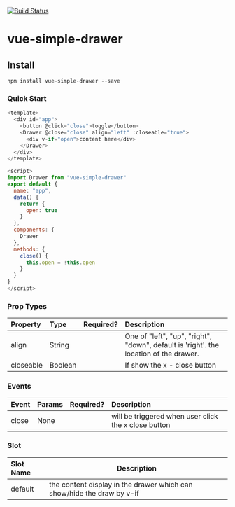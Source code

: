 [![Build Status](https://travis-ci.org/dreambo8563/vue-simple-drawer.svg?branch=master)](https://travis-ci.org/dreambo8563/vue-simple-drawer)

# vue-simple-drawer

## Install

```
npm install vue-simple-drawer --save
```

### Quick Start

```js
<template>
  <div id="app">
    <button @click="close">toggle</button>
    <Drawer @close="close" align="left" :closeable="true">
      <div v-if="open">content here</div>
    </Drawer>
  </div>
</template>

<script>
import Drawer from "vue-simple-drawer"
export default {
  name: "app",
  data() {
    return {
      open: true
    }
  },
  components: {
    Drawer
  },
  methods: {
    close() {
      this.open = !this.open
    }
  }
}
</script>
```

### Prop Types

| Property  | Type    | Required? | Description                                                                           |
| :-------- | :------ | :-------- | :------------------------------------------------------------------------------------ |
| align     | String  |           | One of "left", "up", "right", "down", default is 'right'. the location of the drawer. |
| closeable | Boolean |           | If show the x - close button                                                          |

### Events

| Event | Params | Required? | Description                                          |
| :---- | :----- | :-------- | :--------------------------------------------------- |
| close | None   |           | will be triggered when user click the x close button |  |

### Slot

| Slot Name | Description                                                            |
| :-------- | ---------------------------------------------------------------------- |
| default   | the content display in the drawer which can show/hide the draw by v-if |
